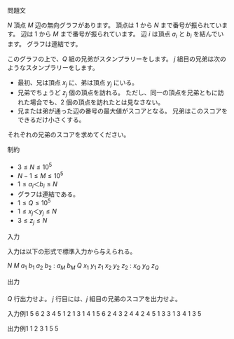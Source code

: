 問題文

$N$ 頂点 $M$ 辺の無向グラフがあります。 頂点は $1$ から $N$ まで番号が振られています。 辺は $1$ から $M$ まで番号が振られています。 辺 $i$ は頂点 $a_i$ と $b_i$ を結んでいます。 グラフは連結です。

このグラフの上で、$Q$ 組の兄弟がスタンプラリーをします。 $j$ 組目の兄弟は次のようなスタンプラリーをします。

- 最初、兄は頂点 $x_j$ に、弟は頂点 $y_j$ にいる。
- 兄弟でちょうど $z_j$ 個の頂点を訪れる。 ただし、同一の頂点を兄弟ともに訪れた場合でも、$2$ 個の頂点を訪れたとは見なさない。
- 兄または弟が通った辺の番号の最大値がスコアとなる。 兄弟はこのスコアをできるだけ小さくする。

それぞれの兄弟のスコアを求めてください。

制約

- $3 \leq N \leq 10^5$
- $N-1 \leq M \leq 10^5$
- $1 \leq a_i＜b_i \leq N$
- グラフは連結である。
- $1 \leq Q \leq 10^5$
- $1 \leq x_j＜y_j \leq N$
- $3 \leq z_j \leq N$

入力

入力は以下の形式で標準入力から与えられる。

$N$ $M$
$a_1$ $b_1$
$a_2$ $b_2$
$:$
$a_M$ $b_M$
$Q$
$x_1$ $y_1$ $z_1$
$x_2$ $y_2$ $z_2$
$:$
$x_Q$ $y_Q$ $z_Q$

出力

$Q$ 行出力せよ。 $j$ 行目には、$j$ 組目の兄弟のスコアを出力せよ。

入力例1
5 6
2 3
4 5
1 2
1 3
1 4
1 5
6
2 4 3
2 4 4
2 4 5
1 3 3
1 3 4
1 3 5

出力例1
1
2
3
1
5
5